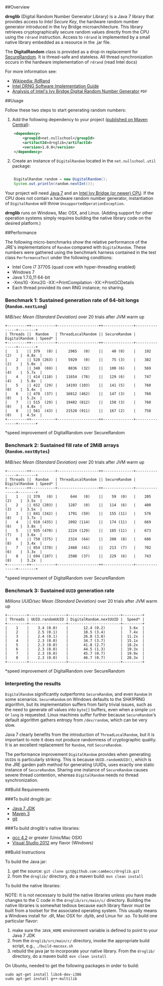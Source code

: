 ##Overview

**drnglib** (Digital Random Number Generator Library) is a Java 7 library that provides access to _Intel Secure Key_,
the hardware random number generator introduced in the Ivy Bridge microarchitecture. This library retrieves
cryptographically secure random values directly from the CPU using the `rdrand` instruction. Access to `rdrand` is
implemented by a small native library embedded as a resource in the .jar file.

The **DigitalRandom** class is provided as a drop-in replacement for
[SecureRandom](http://docs.oracle.com/javase/7/docs/api/java/security/SecureRandom.html). It is thread-safe and
stateless. All thread synchronization occurs in the hardware implementation of `rdrand` (read Intel docs)

For more information see:
* [Wikipedia: RdRand](http://en.wikipedia.org/wiki/RdRand)
* [Intel DRNG Software Implementation Guide](http://software.intel.com/en-us/articles/intel-digital-random-number-generator-drng-software-implementation-guide)
* [Analysis of Intel's Ivy Bridge Digital Random Number Generator](http://www.cryptography.com/public/pdf/Intel_TRNG_Report_20120312.pdf) `PDF`

##Usage

Follow these two steps to start generating random numbers:

1. Add the following dependency to your project ([published on Maven Central](http://search.maven.org/#search|ga|1|a%3A%22drnglib%22%20g%3A%22net.nullschool%22)):
```xml
    <dependency>
        <groupId>net.nullschool</groupId>
        <artifactId>drnglib</artifactId>
        <version>1.0.0</version>
    </dependency>
```

2. Create an instance of `DigitalRandom` located in the `net.nullschool.util` package:
```java

    DigitalRandom random = new DigitalRandom();
    System.out.println(random.nextInt());
```

Your project will need [Java 7](http://www.oracle.com/technetwork/java/javase/downloads/index.html) and an
[Intel Ivy Bridge (or newer) CPU](http://en.wikipedia.org/wiki/Ivy_Bridge_%28microarchitecture%29). If the CPU does not contain
a hardware random number generator, instantiation of `DigitalRandom` will throw `UnsupportedOperationException`.

**drnglib** runs on Windows, Mac OSX, and Linux. (Adding support for other operation systems simply requires building
the native library code on the desired platform.)

##Performance

The following micro-benchmarks show the relative performance of the JRE's implementations of `Random`
compared with `DigitalRandom`. These numbers were gathered using the benchmark harness contained in the test
class `PerformanceTest` under the following conditions:

* Intel Core i7 3770S (quad core with hyper-threading enabled)
* Windows 7
* Java 1.7.0_11 64-bit
* -Xms1G -Xmx2G -XX:+PrintCompilation -XX:+PrintGCDetails
* Each thread provided its own RNG instance; no sharing.

### Benchmark 1: Sustained generation rate of 64-bit longs (`Random.nextLong`)
_MiB/sec Mean (Standard Deviation)_ over 20 trials after JVM warm up

    +---------++-----------+-------------------++--------------+---------------+--------+
    | Threads ||  Random   | ThreadLocalRandom || SecureRandom | DigitalRandom | Speed* |
    +---------++-----------+-------------------++--------------+---------------+--------+
    |    1    || 379   (0) |     2965   (0)    ||    40 (0)    |    192 (2)    |  4.8x  |
    |    2    || 528 (263) |     5929   (0)    ||    75 (3)    |    382 (2)    |  5.0x  |
    |    3    || 340  (69) |     8836  (32)    ||   100 (6)    |    569 (4)    |  5.7x  |
    |    4    || 414 (118) |    11654  (78)    ||   129 (6)    |    747 (4)    |  5.8x  |
    |    5    || 422  (29) |    14193 (103)    ||   141 (5)    |    760 (0)    |  5.4x  |
    |    6    || 478  (37) |    16812 (462)    ||   147 (3)    |    760 (0)    |  5.2x  |
    |    7    || 515  (29) |    19482 (812)    ||   158 (3)    |    760 (0)    |  4.8x  |
    |    8    || 561  (43) |    21528 (911)    ||   167 (2)    |    758 (0)    |  4.5x  |
    +---------++-----------+-------------------++--------------+---------------+--------+
*speed improvement of DigitalRandom over SecureRandom

### Benchmark 2: Sustained fill rate of 2MiB arrays (`Random.nextBytes`)
_MiB/sec Mean (Standard Deviation)_ over 20 trials after JVM warm up

    +---------++-----------+-------------------++--------------+---------------+--------+
    | Threads ||  Random   | ThreadLocalRandom || SecureRandom | DigitalRandom | Speed* |
    +---------++-----------+-------------------++--------------+---------------+--------+
    |    1    || 370   (0) |      644   (0)    ||    59  (0)   |    205 (2)    |  3.5x  |
    |    2    || 652 (203) |     1287   (0)    ||   114  (6)   |    400 (3)    |  3.5x  |
    |    3    || 841 (342) |     1791  (59)    ||   155 (11)   |    576 (8)    |  3.7x  |
    |    4    || 910 (435) |     2092 (114)    ||   174 (11)   |    669 (6)    |  3.8x  |
    |    5    || 935 (470) |     2224 (129)    ||   185 (11)   |    673 (7)    |  3.6x  |
    |    6    || 750 (375) |     2324  (64)    ||   200  (8)   |    686 (8)    |  3.4x  |
    |    7    || 854 (378) |     2460  (41)    ||   213  (7)   |    702 (6)    |  3.3x  |
    |    8    || 694 (107) |     2508  (37)    ||   229  (6)   |    743 (8)    |  3.2x  |
    +---------++-----------+-------------------++--------------+---------------+--------+
*speed improvement of DigitalRandom over SecureRandom

### Benchmark 3: Sustained `UUID` generation rate
_Millions UUID/sec Mean (Standard Deviation)_ over 20 trials after JVM warm up

    +---------+-----------------+------------------------+---------+
    | Threads | UUID.randomUUID | DigitalRandom.nextUUID |  Speed* |
    +---------+-----------------+------------------------+---------+
    |    1    |    3.4 (0.0)    |       12.4 (0.2)       |   3.6x  |
    |    2    |    2.5 (0.1)    |       18.5 (3.4)       |   7.4x  |
    |    3    |    2.4 (0.1)    |       26.8 (3.8)       |  11.2x  |
    |    4    |    2.3 (0.0)    |       34.7 (3.7)       |  15.1x  |
    |    5    |    2.3 (0.0)    |       41.8 (2.7)       |  18.2x  |
    |    6    |    2.3 (0.0)    |       44.5 (1.3)       |  19.3x  |
    |    7    |    2.3 (0.0)    |       45.7 (0.7)       |  19.9x  |
    |    8    |    2.3 (0.0)    |       46.7 (0.7)       |  20.3x  |
    +---------+-----------------+------------------------+---------+
*speed improvement of DigitalRandom over SecureRandom

### Interpreting the results

`DigitalRandom` significantly outperforms `SecureRandom`, and even `Random` in some scenarios. `SecureRandom` on
Windows defaults to the SHA1PRNG algorithm, but its implementation suffers from fairly trivial issues, such as the
need to generate _all_ values into `byte[]` buffers, even when a simple `int` or `long` is requested. Linux machines
suffer further because `SecureRandom`'s default algorithm gathers entropy from `/dev/random`, which can be very slow.

Java 7 clearly benefits from the introduction of `ThreadLocalRandom`, but it is important to note it does not produce
randomness of cryptographic quality. It is an excellent replacement for `Random`, not `SecureRandom`.

The performance improvement `DigitalRandom` provides when generating `UUID`s is particularly striking. This is because
`UUID.randomUUID()`, which is the JRE garden path method for generating UUIDs, uses exactly one static instance of
`SecureRandom`. Sharing one instance of `SecureRandom` causes severe thread contention, whereas `DigitalRandom`
needs no thread synchronization.

##Build Requirements

###To build drnglib jar:

* [Java 7 JDK](http://www.oracle.com/technetwork/java/javase/downloads/index.html)
* [Maven 3](http://maven.apache.org/)
* [git](http://git-scm.com/)

###To build drnglib's native libraries:

* [gcc 4.2](http://gcc.gnu.org/) or greater (Unix/Mac OSX)
* [Visual Studio 2012](http://www.microsoft.com/visualstudio/eng/downloads#d-2012-express) any flavor (Windows)

##Build Instructions

To build the Java jar:

1. get the source: `git clone git@github.com:cambecc/drnglib.git`
2. from the `drnglib/` directory, do a maven build: `mvn clean install`

To build the native libraries:

NOTE: It is not necessary to build the native libraries unless you have made changes to the C code in the
`drnglib/src/main/c/` directory. Building the native libraries is somewhat tedious because each library flavor
must be built from a toolset for the associated operating system. This usually means a Windows install for .dll,
Mac OSX for .dylib, and Linux for .so. To build one particular flavor:

1. make sure the `JAVA_HOME` environment variable is defined to point to your Java 7 JDK
2. from the `drnglib/src/main/c/` directory, invoke the appropriate build script, e.g., `./build-macosx.sh`
3. rebuild the java jar to incorporate your native library. From the `drnglib/` directory, do a maven build:
`mvn clean install`

On Ubuntu, needed to get the following packages in order to build:

    sudo apt-get install libc6-dev-i386
    sudo apt-get install g++-multilib
